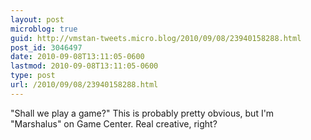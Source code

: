 ```yaml
---
layout: post
microblog: true
guid: http://vmstan-tweets.micro.blog/2010/09/08/23940158288.html
post_id: 3046497
date: 2010-09-08T13:11:05-0600
lastmod: 2010-09-08T13:11:05-0600
type: post
url: /2010/09/08/23940158288.html
---
```

"Shall we play a game?" This is probably pretty obvious, but I'm "Marshalus" on Game Center. Real creative, right?
